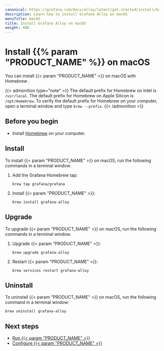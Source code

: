 ```yaml
---
canonical: https://grafana.com/docs/alloy/latest/get-started/install/macos/
description: Learn how to install Grafana Alloy on macOS
menuTitle: macOS
title: Install Grafana Alloy on macOS
weight: 400
---
```


# Install {{% param "PRODUCT_NAME" %}} on macOS

You can install {{< param "PRODUCT_NAME" >}} on macOS with Homebrew .

{{< admonition type="note" >}}
The default prefix for Homebrew on Intel is `/usr/local`.
The default prefix for Homebrew on Apple Silicon is `/opt/Homebrew`.
To verify the default prefix for Homebrew on your computer, open a terminal window and type `brew --prefix`.
{{< /admonition >}}

## Before you begin

* Install [Homebrew][] on your computer.

## Install

To install {{< param "PRODUCT_NAME" >}} on macOS, run the following commands in a terminal window.

1. Add the Grafana Homebrew tap:

   ```shell
   brew tap grafana/grafana
   ```

1. Install {{< param "PRODUCT_NAME" >}}:

   ```shell
   brew install grafana-alloy
   ```

## Upgrade

To upgrade {{< param "PRODUCT_NAME" >}} on macOS, run the following commands in a terminal window.

1. Upgrade {{< param "PRODUCT_NAME" >}}:

   ```shell
   brew upgrade grafana-alloy
   ```

1. Restart {{< param "PRODUCT_NAME" >}}:

   ```shell
   brew services restart grafana-alloy
   ```

## Uninstall

To uninstall {{< param "PRODUCT_NAME" >}} on macOS, run the following command in a terminal window:

```shell
brew uninstall grafana-alloy
```

## Next steps

- [Run {{< param "PRODUCT_NAME" >}}][Run]
- [Configure {{< param "PRODUCT_NAME" >}}][Configure]

[Homebrew]: https://brew.sh
[Run]: ../../run/macos/
[Configure]: ../../../tasks/configure/configure-macos/
